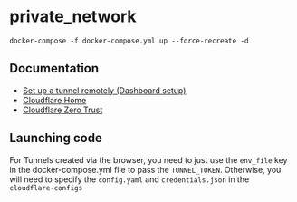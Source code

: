 # private_network


`docker-compose -f docker-compose.yml up --force-recreate -d`

## Documentation
 - [Set up a tunnel remotely (Dashboard setup)](https://developers.cloudflare.com/cloudflare-one/connections/connect-apps/install-and-setup/tunnel-guide/#set-up-a-tunnel-remotely-dashboard-setup)  
 - [Cloudflare Home](https://dash.cloudflare.com)  
 - [Cloudflare Zero Trust](https://dash.teams.cloudflare.com)

## Launching code
For Tunnels created via the browser, you need to just use the `env_file` key in the docker-compose.yml file to pass the `TUNNEL_TOKEN`. Otherwise, you will need to specify the `config.yaml` and `credentials.json` in the `cloudflare-configs`

